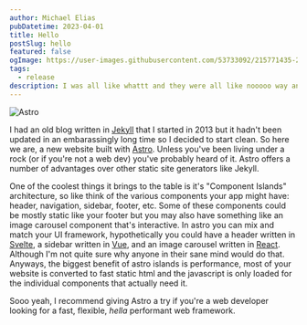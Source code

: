```yaml
---
author: Michael Elias
pubDatetime: 2023-04-01
title: Hello
postSlug: hello
featured: false
ogImage: https://user-images.githubusercontent.com/53733092/215771435-25408246-2309-4f8b-a781-1f3d93bdf0ec.png
tags:
  - release
description: I was all like whattt and they were all like nooooo way and I was like yessss and they were all like bruhhhhhh and I was like...
---
```


<img src="/astro.svg" alt="Astro" class="float-right m-4 w-44" />

I had an old blog written in [Jekyll](https://jekyllrb.com/) that I started in 2013 but it hadn't been updated in an embarassingly long time so I decided to start clean. So here we are, a new website built with [Astro](https://astro.build/). Unless you've been living under a rock (or if you're not a web dev) you've probably heard of it. Astro offers a number of advantages over other static site generators like Jekyll.

One of the coolest things it brings to the table is it's "Component Islands" architecture, so like think of the various components your app might have: header, navigation, sidebar, footer, etc. Some of these components could be mostly static like your footer but you may also have something like an image carousel component that's interactive. In astro you can mix and match your UI framework, hypothetically you could have a header written in [Svelte](https://svelte.dev/), a sidebar written in [Vue](https://vuejs.org/), and an image carousel written in [React](https://react.dev/). Although I'm not quite sure why anyone in their sane mind would do that. Anyways, the biggest benefit of astro islands is performance, most of your website is converted to fast static html and the javascript is only loaded for the individual components that actually need it.

Sooo yeah, I recommend giving Astro a try if you're a web developer looking for a fast, flexible, <i>hella</i> performant web framework.
